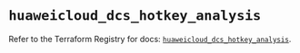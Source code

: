 # `huaweicloud_dcs_hotkey_analysis`

Refer to the Terraform Registry for docs: [`huaweicloud_dcs_hotkey_analysis`](https://registry.terraform.io/providers/huaweicloud/huaweicloud/1.71.1/docs/resources/dcs_hotkey_analysis).
